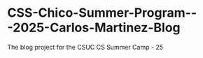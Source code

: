# CSS-Chico-Summer-Program---2025-Carlos-Martinez-Blog
The blog project for the CSUC CS Summer Camp - 25

